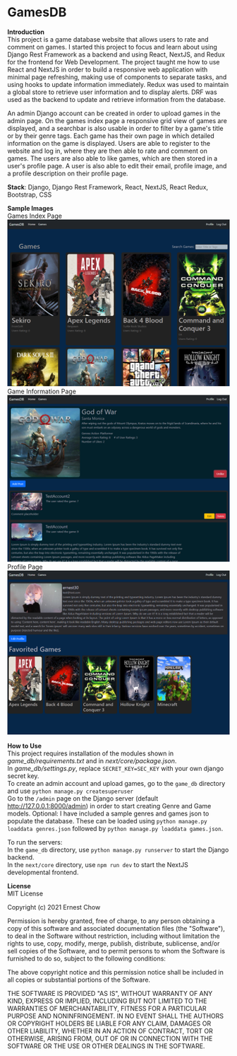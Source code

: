 # GamesDB 

**Introduction**</br>
This project is a game database website that allows users to rate and comment on games.
I started this project to focus and learn about using Django Rest Framework as a backend and using React, NextJS, and Redux for the frontend for Web Development.
The project taught me how to use React and NextJS in order to build a responsive web application with minimal page refreshing, making use of components to separate tasks, and using hooks to update information immediately. Redux was used to maintain a global store to retrieve user information and to display alerts. DRF was used as the backend to update and retrieve information from the database.

An admin Django account can be created in order to upload games in the admin page. On the games index page a responsive grid view of games are displayed, and a searchbar is also usable in order to filter by a game's title or by their genre tags. Each game has their own page in which detailed information on the game is displayed. Users are able to register to the website and log in, where they are then able to rate and comment on games. The users are also able to like games, which are then stored in a user's profile page. A user is also able to edit their email, profile image, and a profile description on their profile page. <br/>

**Stack**: Django, Django Rest Framework, React, NextJS, React Redux, Bootstrap, CSS</br>


**Sample Images**</br>
Games Index Page
![Sample Images](https://github.com/ErnestC30/DjangoReact_GameDB/blob/master/sample_images/sample_games_index.PNG)
Game Information Page
![Sample Images](https://github.com/ErnestC30/DjangoReact_GameDB/blob/master/sample_images/sample_games_page.PNG)
Profile Page
![Sample Images](https://github.com/ErnestC30/DjangoReact_GameDB/blob/master/sample_images/sample_profile.PNG)


**How to Use**</br>
This project requires installation of the modules shown in *game_db/requirements.txt* and in *next/core/package.json*.</br>
In *game_db/settings.py*, replace `SECRET_KEY=SEC_KEY` with your own django secret key.</br>
To create an admin account and upload games, go to the `game_db` directory and use `python manage.py createsuperuser`</br>
Go to the `/admin` page on the Django server (default http://127.0.0.1:8000/admin) in order to start creating Genre and Game models. 
Optional: I have included a sample genres and games json to populate the database. These can be loaded using `python manage.py loaddata genres.json` followed by `python manage.py loaddata games.json`.

To run the servers:</br>
In the `game_db` directory, use `python manage.py runserver` to start the Django backend.</br>
In the `next/core` directory, use `npm run dev` to start the NextJS developmental frontend.</br>

**License**<br/>
MIT License

Copyright (c) 2021 Ernest Chow

Permission is hereby granted, free of charge, to any person obtaining a copy of this software and associated documentation files (the "Software"), to deal in the Software without restriction, including without limitation the rights to use, copy, modify, merge, publish, distribute, sublicense, and/or sell copies of the Software, and to permit persons to whom the Software is furnished to do so, subject to the following conditions:

The above copyright notice and this permission notice shall be included in all copies or substantial portions of the Software.

THE SOFTWARE IS PROVIDED "AS IS", WITHOUT WARRANTY OF ANY KIND, EXPRESS OR IMPLIED, INCLUDING BUT NOT LIMITED TO THE WARRANTIES OF MERCHANTABILITY, FITNESS FOR A PARTICULAR PURPOSE AND NONINFRINGEMENT. IN NO EVENT SHALL THE AUTHORS OR COPYRIGHT HOLDERS BE LIABLE FOR ANY CLAIM, DAMAGES OR OTHER LIABILITY, WHETHER IN AN ACTION OF CONTRACT, TORT OR OTHERWISE, ARISING FROM, OUT OF OR IN CONNECTION WITH THE SOFTWARE OR THE USE OR OTHER DEALINGS IN THE SOFTWARE.
